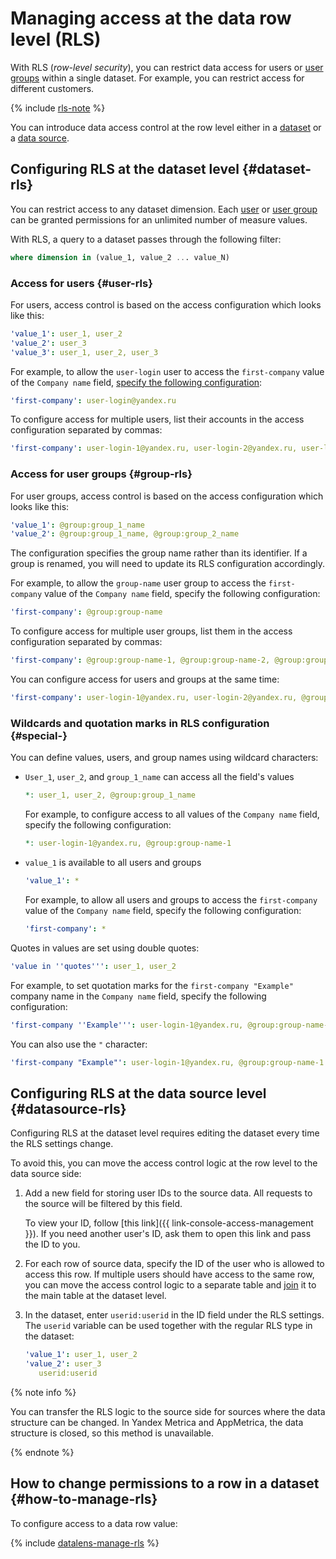 # Managing access at the data row level (RLS)

With RLS (_row-level security_), you can restrict data access for users or [user groups](../../organization/concepts/groups.md) within a single dataset. For example, you can restrict access for different customers.

{% include [rls-note](../../_includes/datalens/datalens-rls-note.md) %}

You can introduce data access control at the row level either in a [dataset](#dataset-rls) or a [data source](#datasource-rls).

## Configuring RLS at the dataset level {#dataset-rls}

You can restrict access to any dataset dimension. Each [user](#user-rls) or [user group](#group-rls) can be granted permissions for an unlimited number of measure values.

With RLS, a query to a dataset passes through the following filter:

```sql
where dimension in (value_1, value_2 ... value_N)
```

### Access for users {#user-rls}

For users, access control is based on the access configuration which looks like this:

```yaml
'value_1': user_1, user_2
'value_2': user_3
'value_3': user_1, user_2, user_3
```

For example, to allow the `user-login` user to access the `first-company` value of the `Company name` field, [specify the following configuration](#how-to-manage-rls):



```yaml
'first-company': user-login@yandex.ru
```


To configure access for multiple users, list their accounts in the access configuration separated by commas:



```yaml
'first-company': user-login-1@yandex.ru, user-login-2@yandex.ru, user-login-3@yandex.ru
```


### Access for user groups {#group-rls}


For user groups, access control is based on the access configuration which looks like this:

```yaml
'value_1': @group:group_1_name
'value_2': @group:group_1_name, @group:group_2_name
```

The configuration specifies the group name rather than its identifier. If a group is renamed, you will need to update its RLS configuration accordingly.

For example, to allow the `group-name` user group to access the `first-company` value of the `Company name` field, specify the following configuration:

```yaml
'first-company': @group:group-name
```



To configure access for multiple user groups, list them in the access configuration separated by commas:


```yaml
'first-company': @group:group-name-1, @group:group-name-2, @group:group-name-3
```



You can configure access for users and groups at the same time:


```yaml
'first-company': user-login-1@yandex.ru, user-login-2@yandex.ru, @group:group-name-1, @group:group-name-2
```



### Wildcards and quotation marks in RLS configuration {#special-}

You can define values, users, and group names using wildcard characters:

* `User_1`, `user_2`, and `group_1_name` can access all the field's values

  ```yaml
  *: user_1, user_2, @group:group_1_name
  ```

  For example, to configure access to all values of the `Company name` field, specify the following configuration:


  ```yaml
  *: user-login-1@yandex.ru, @group:group-name-1
  ```


* `value_1` is available to all users and groups

  ```yaml
  'value_1': *
  ```

  For example, to allow all users and groups to access the `first-company` value of the `Company name` field, specify the following configuration:

  ```yaml
  'first-company': *
  ```

Quotes in values are set using double quotes:

```yaml
'value in ''quotes''': user_1, user_2
```

For example, to set quotation marks for the `first-company "Example"` company name in the `Company name` field, specify the following configuration:


```yaml
'first-company ''Example''': user-login-1@yandex.ru, @group:group-name-1
```


You can also use the `"` character:


```yaml
'first-company "Example"': user-login-1@yandex.ru, @group:group-name-1
```


## Configuring RLS at the data source level {#datasource-rls}

Configuring RLS at the dataset level requires editing the dataset every time the RLS settings change.

To avoid this, you can move the access control logic at the row level to the data source side:

1. Add a new field for storing user IDs to the source data. All requests to the source will be filtered by this field.


   To view your ID, follow [this link]({{ link-console-access-management }}). If you need another user's ID, ask them to open this link and pass the ID to you.


1. For each row of source data, specify the ID of the user who is allowed to access this row. If multiple users should have access to the same row, you can move the access control logic to a separate table and [join](../dataset/settings.md#multi-table) it to the main table at the dataset level.

1. In the dataset, enter `userid:userid` in the ID field under the RLS settings. The `userid` variable can be used together with the regular RLS type in the dataset:

   ```yaml
   'value_1': user_1, user_2
   'value_2': user_3
      userid:userid
   ```

{% note info %}

You can transfer the RLS logic to the source side for sources where the data structure can be changed. In Yandex Metrica and AppMetrica, the data structure is closed, so this method is unavailable.

{% endnote %}

## How to change permissions to a row in a dataset {#how-to-manage-rls}

To configure access to a data row value:

{% include [datalens-manage-rls](../../_includes/datalens/operations/datalens-manage-rls.md) %}
